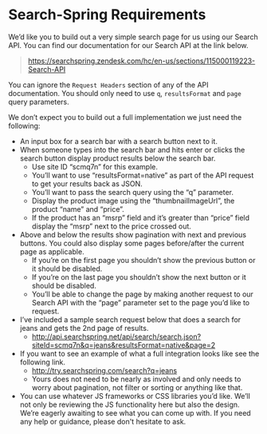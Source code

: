 # Search-Spring Requirements

We’d like you to build out a very simple search page for us using our Search API. You can find our documentation for our Search API at the link below.

> https://searchspring.zendesk.com/hc/en-us/sections/115000119223-Search-API


You can ignore the `Request Headers` section of any of the API documentation. You should only need to use `q`, `resultsFormat` and `page` query parameters.

We don’t expect you to build out a full implementation we just need the following:

* An input box for a search bar with a search button next to it.
* When someone types into the search bar and hits enter or clicks the search button display product results below the search bar.
    - Use site ID “scmq7n” for this example.
    - You’ll want to use “resultsFormat=native” as part of the API request to get your results back as JSON.
    - You’ll want to pass the search query using the “q” parameter.
    - Display the product image using the “thumbnailImageUrl”, the product “name” and “price”.
    - If the product has an “msrp” field and it’s greater than “price” field display the “msrp” next to the price crossed out.
* Above and below the results show pagination with next and previous buttons. You could also display some pages before/after the current page as applicable.
    - If you’re on the first page you shouldn’t show the previous button or it should be disabled.
    - If you’re on the last page you shouldn’t show the next button or it should be disabled.
    - You’ll be able to change the page by making another request to our Search API with the “page” parameter set to the page you’d like to request.
* I’ve included a sample search request below that does a search for jeans and gets the 2nd page of results.
    - http://api.searchspring.net/api/search/search.json?siteId=scmq7n&q=jeans&resultsFormat=native&page=2
* If you want to see an example of what a full integration looks like see the following link.
    - http://try.searchspring.com/search?q=jeans
    - Yours does not need to be nearly as involved and only needs to worry about pagination, not filter or sorting or anything like that.
* You can use whatever JS frameworks or CSS libraries you’d like. We’ll not only be reviewing the JS functionality here but also the design. We’re eagerly awaiting to see what you can come up with. If you need any help or guidance, please don't hesitate to ask.
